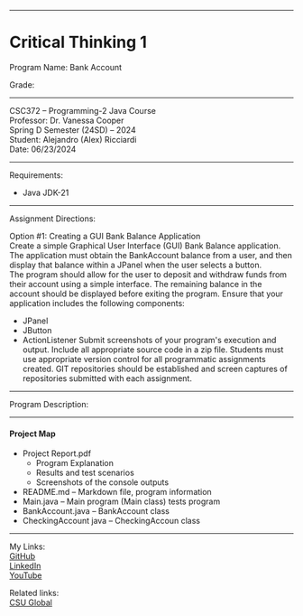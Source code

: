 ﻿-----------------------------------------------------------------------------------------------------------------------------
# Critical Thinking 1
Program Name: Bank Account

Grade: 

-----------------------------------------------------------------------------------------------------------------------------

CSC372 – Programming-2 Java Course  
Professor: Dr. Vanessa Cooper  
Spring D Semester (24SD) – 2024  
Student: Alejandro (Alex) Ricciardi  
Date: 06/23/2024   

-----------------------------------------------------------------------------------------------------------------------------

Requirements:  
- Java JDK-21  

-----------------------------------------------------------------------------------------------------------------------------

Assignment Directions:  

Option #1: Creating a GUI Bank Balance Application  
Create a simple Graphical User Interface (GUI) Bank Balance application. The application must obtain the BankAccount balance from a user, and then display that balance within a JPanel when the user selects a button.  
The program should allow for the user to deposit and withdraw funds from their account using a simple interface. The remaining balance in the account should be displayed before exiting the program. Ensure that your application includes the following components:  
- JPanel
- JButton
- ActionListener
Submit screenshots of your program's execution and output. Include all appropriate source code in a zip file.
Students must use appropriate version control for all programmatic assignments created. GIT repositories should be established and screen captures of repositories submitted with each assignment.

-----------------------------------------------------------------------------------------------------------------------------

Program Description:  

-----------------------------------------------------------------------------------------------------------------------------

#### Project Map
- Project Report.pdf  
	- Program Explanation  
	- Results and test scenarios   
	- Screenshots of the console outputs  
- README.md – Markdown file, program information 
- Main.java – Main program (Main class) tests program
- BankAccount.java – BankAccount class
- CheckingAccount java – CheckingAccoun class

-----------------------------------------------------------------------------------------------------------------------------

My Links:   
[GitHub](https://github.com/Omegapy)  
[LinkedIn](https://www.linkedin.com/in/alex-ricciardi/)   
[YouTube](https://www.youtube.com/channel/UC4rMaQ7sqywMZkfS1xGh2AA)

Related links:  
[CSU Global](https://csuglobal.edu/) 

